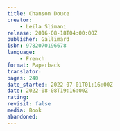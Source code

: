 ```yaml
---
title: Chanson Douce
creator:
    - Leïla Slimani
release: 2016-08-18T04:00:00Z
publisher: Gallimard
isbn: 9782070196678
language:
    - French
format: Paperback
translator:
pages: 240
date_started: 2022-07-01T01:16:00Z
date: 2022-08-08T19:16:00Z
rating:
revisit: false
media: Book
abandoned:
---
```

